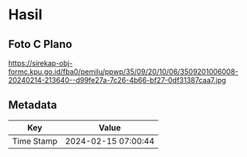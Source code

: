 # Hasil

## Foto C Plano

https://sirekap-obj-formc.kpu.go.id/fba0/pemilu/ppwp/35/09/20/10/06/3509201006008-20240214-213640--d99fe27a-7c26-4b66-bf27-0df31387caa7.jpg


## Metadata

| Key        | Value               |
| ---------- | ------------------- |
| Time Stamp | 2024-02-15 07:00:44 |




